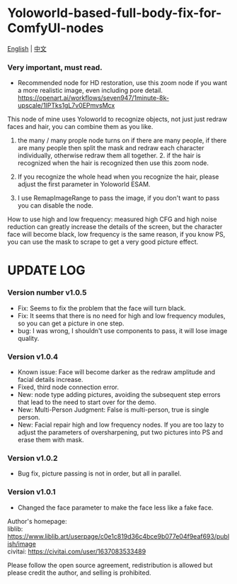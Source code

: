 # Yoloworld-based-full-body-fix-for-ComfyUI-nodes

[English](/README.md) | [中文](/README.zh.md)

### Very important, must read.

- Recommended node for HD restoration, use this zoom node if you want a more realistic image, even including pore detail. https://openart.ai/workflows/seven947/1minute-8k-upscale/1IPTks1gL7v0EPmvsMcx

This node of mine uses Yoloworld to recognize objects, not just just redraw faces and hair, you can combine them as you like.

1. the many / many prople node turns on if there are many people, if there are many people then split the mask and redraw each character individually, otherwise redraw them all together. 2. if the hair is recognized when the hair is recognized then use this zoom node.

2. If you recognize the whole head when you recognize the hair, please adjust the first parameter in Yoloworld ESAM.

3. I use RemapImageRange to pass the image, if you don't want to pass you can disable the node.

How to use high and low frequency: measured high CFG and high noise reduction can greatly increase the details of the screen, but the character face will become black, low frequency is the same reason, if you know PS, you can use the mask to scrape to get a very good picture effect.

# UPDATE LOG

### Version number v1.0.5
- Fix: Seems to fix the problem that the face will turn black.
- Fix: It seems that there is no need for high and low frequency modules, so you can get a picture in one step.
- bug: I was wrong, I shouldn't use components to pass, it will lose image quality.

### Version v1.0.4
- Known issue: Face will become darker as the redraw amplitude and facial details increase.
- Fixed, third node connection error.
- New: node type adding pictures, avoiding the subsequent step errors that lead to the need to start over for the demo.
- New: Multi-Person Judgment: False is multi-person, true is single person.
- New: Facial repair high and low frequency nodes. If you are too lazy to adjust the parameters of oversharpening, put two pictures into PS and erase them with mask.

### Version v1.0.2
- Bug fix, picture passing is not in order, but all in parallel.

### Version v1.0.1
- Changed the face parameter to make the face less like a fake face.

Author's homepage:  
liblib: https://www.liblib.art/userpage/c0e1c819d36c4bce9b077e04f9eaf693/publish/image  
civitai: https://civitai.com/user/1637083533489  

Please follow the open source agreement, redistribution is allowed but please credit the author, and selling is prohibited.
